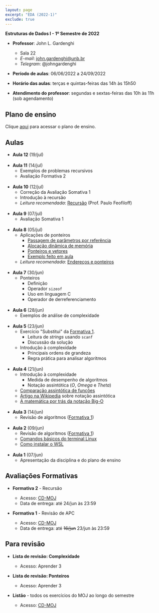 ```yaml
---
layout: page
excerpt: "EDA (2022-1)"
exclude: true
---
```


**Estruturas de Dados I - 1º Semestre de 2022**

* **Professor**: John L. Gardenghi
  + Sala 22
  + *E-mail*: john.gardenghi@unb.br
  + *Telegram*: @johngardenghi

* **Período de aulas**: 06/06/2022 a 24/09/2022
* **Horário das aulas**: terças e quintas-feiras das 14h às 15h50
* **Atendimento do professor**: segundas e sextas-feiras das 10h às 11h (sob agendamento)

## Plano de ensino

Clique <a href="plano_eda1_22_1.pdf" target="_blank">aqui</a> para acessar o plano de ensino.

## Aulas

* **Aula 12** (19/jul)
<br><br>
* **Aula 11** (14/jul)
  + Exemplos de problemas recursivos
  + Avaliação Formativa 2
<br><br>
* **Aula 10** (12/jul)
  + Correção da Avaliação Somativa 1
  + Introdução à recursão
  + *Leitura recomendada*: <a href="https://www.ime.usp.br/~pf/algoritmos/aulas/recu.html" target="_blank">Recursão</a> (Prof. Paulo Feofiloff)
<br><br>
* **Aula 9** (07/jul)
  + Avaliação Somativa 1
<br><br>
* **Aula 8** (05/jul)
  + Aplicações de ponteiros
    + <a href="https://web.microsoftstream.com/video/0b127270-4078-465c-96e9-c0b60b84a2ec" target="_blank">Passagem de parâmetros por referência</a>
    + <a href="https://web.microsoftstream.com/video/d13206d2-ad31-4343-9515-8b7a075314da" target="_blank">Alocação dinâmica de memória</a>
    + <a href="https://web.microsoftstream.com/video/24a54429-1540-4d47-b5b1-f75a035d2f57" target="_blank">Ponteiros e vetores</a>
    + <a href="parametros.c" target="_blank">Exemplo feito em aula</a>
  + *Leitura recomendada*: <a href="https://www.ime.usp.br/~pf/algoritmos/aulas/pont.html" target="_blank">Endereços e ponteiros</a>
<br /><br />
* **Aula 7** (30/jun)
  + Ponteiros
    + Definição
    + Operador `sizeof`
    + Uso em linguagem C
    + Operador de derreferenciamento
<br /><br />
* **Aula 6** (28/jun)
  + Exemplos de análise de complexidade
<br /><br />
* **Aula 5** (23/jun)
  + Exercício "Substitui" da <a href="https://moj.naquadah.com.br/cgi-bin/contest.sh/jl_eda_t01_f1_2022_1" target="_blank">Formativa 1</a>.
    + Leitura de *strings* usando `scanf`
    + Discussão da solução
  + Introdução à complexidade
    + Principais ordens de grandeza
    + Regra prática para analisar algoritmos
<br /><br />
* **Aula 4** (21/jun)
  + Introdução à complexidade
    + Medida de desempenho de algoritmos
    + Notação assintótica (*O*, *Omega* e *Theta*)
  + <a href="https://www.ime.usp.br/~pf/analise_de_algoritmos/aulas/Oh.html" target="_blank">Comparação assintótica de funções</a>
  + <a href="https://en.wikipedia.org/wiki/Big_O_notation" target="_blank">Artigo na Wikipedia</a> sobre notação assintótica
  + <a href="https://towardsdatascience.com/the-math-behind-big-o-and-other-asymptotic-notations-64487889f33f" target="_blank">A matemática por trás da notação Big-O</a>
<br /><br />
* **Aula 3** (14/jun)
  + Revisão de algoritmos (<a href="https://moj.naquadah.com.br/cgi-bin/contest.sh/jl_eda_t01_f1_2022_1" target="_blank">Formativa 1</a>)
<br /><br />
* **Aula 2** (09/jun)
  + Revisão de algoritmos (<a href="https://moj.naquadah.com.br/cgi-bin/contest.sh/jl_eda_t01_f1_2022_1" target="_blank">Formativa 1</a>)
  + <a href="https://linux.ime.usp.br/~lucasmmg/livecd/documentacao/documentos/terminal/Terminal_basico.html" target="_blank">Comandos básicos do terminal Linux</a>
  + <a href="https://docs.microsoft.com/pt-br/windows/wsl/install" target="_blank">Como instalar o WSL</a>
<br /><br />
* **Aula 1** (07/jun)
  + Apresentação da disciplina e do plano de ensino

## Avaliações Formativas

* **Formativa 2** - Recursão
  + Acesso: <a href="https://moj.naquadah.com.br/cgi-bin/contest.sh/jl_eda_t01_f2_2022_1" target="_blank">CD-MOJ</a>
  + Data de entrega: até 24/jun às 23:59

* **Formativa 1** - Revisão de APC
  + Acesso: <a href="https://moj.naquadah.com.br/cgi-bin/contest.sh/jl_eda_t01_f1_2022_1" target="_blank">CD-MOJ</a>
  + Data de entrega: até ~~16/jun~~ 23/jun às 23:59

## Para revisão

* **Lista de revisão: Complexidade**
  + Acesso: Aprender 3

* **Lista de revisão: Ponteiros**
  + Acesso: Aprender 3

* **Listão** - todos os exercícios do MOJ ao longo do semestre
  + Acesso: <a href="https://moj.naquadah.com.br/cgi-bin/contest.sh/jl_eda_t01_listao_2022_1" target="_blank">CD-MOJ</a>